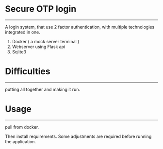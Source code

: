 # Secure OTP login #
---------------------
A login system, that use 2 factor authentication, with multiple technologies integrated in one. 

1. Docker ( a mock server terminal ) 
2. Webserver using Flask api
3. Sqlite3

# Difficulties #
------------------
putting all together and making it run. 

# Usage #
----------------------
pull from docker. 

Then install requirements. 
Some adjustments are required before running the application.
